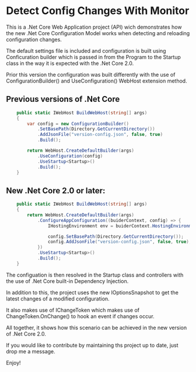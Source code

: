﻿# Detect Config Changes With Monitor

This is a .Net Core Web Application project (API) wich demonstrates how the new .Net Core Configuration Model works when detecting and reloading configuration changes.

The default settings file is included and configuration is built using Conficuration builder which is passed in from the Program to the Startup class in the way it is expected with the .Net Core 2.0.

Prior this version the configuration was built differently with the use of ConfigurationBuilder() and UseConfiguration() WebHost extension method.

## Previous versions of .Net Core

```csharp
	public static IWebHost BuildWebHost(string[] args)
    {
		var config = new ConfigurationBuilder()
			.SetBasePath(Directory.GetCurrentDirectory())
			.AddJsonFile("version-config.json", false, true)
			.Build();

		return WebHost.CreateDefaultBuilder(args)
			.UseConfiguration(config)
			.UseStartup<Startup>()
            .Build();
    }
```

## New .Net Core 2.0 or later:

```csharp
	public static IWebHost BuildWebHost(string[] args)
    {
		return WebHost.CreateDefaultBuilder(args)
			.ConfigureAppConfiguration((buiderContext, config) => {
				IHostingEnvironment env = buiderContext.HostingEnvironment;

				config.SetBasePath(Directory.GetCurrentDirectory());
				config.AddJsonFile("version-config.json", false, true);
			})
			.UseStartup<Startup>()
            .Build();
    }
```

The configuation is then resolved in the Startup class and controllers with the use of .Net Core built-in Dependency Injection.

In addition to this, the project uses the new IOptionsSnapshot to get the latest changes of a modified configuration.

It also makes use of IChangeToken which makes use of ChangeToken.OnChange() to hook an event if changes occur.

All together, it shows how this scenario can be achieved in the new version of .Net Core 2.0.

If you would like to contribute by maintaining ths project up to date, just drop me a message.

Enjoy! 